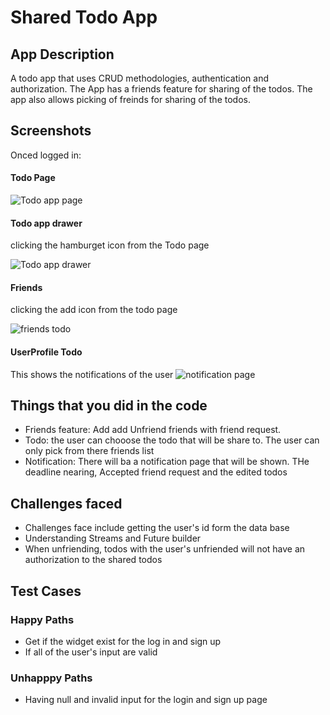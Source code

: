 # Shared Todo App


## App Description 
A todo app that uses CRUD methodologies, authentication and authorization. The App has a friends feature for sharing of the todos. The app also allows picking of freinds for sharing of the todos.


## Screenshots

Onced logged in:

#### Todo Page
![Todo app page](screenshots/todopage.PNG)

#### Todo app drawer

clicking the hamburget icon from the Todo page

![Todo app drawer](screenshots/Drawer.PNG)

#### Friends

clicking the add icon from the todo page

![friends todo](screenshots/friends.PNG)

####  UserProfile Todo
This shows the notifications of the user
![notification page](screenshots/notification.PNG)

## Things that you did in the code
* Friends feature: Add add Unfriend friends with friend request.
* Todo: the user can chooose the todo that will be share to. The user can only pick from there friends list
* Notification: There will ba a notification page that will be shown. THe deadline nearing, Accepted friend request and the edited todos

## Challenges faced
* Challenges face include getting the user's id form the data base
* Understanding Streams and Future builder
* When unfriending, todos with the user's unfriended will not have an authorization to the shared todos


## Test Cases
### Happy Paths
* Get if the widget exist for the  log in and sign up
* If all of the user's input are valid


### Unhapppy Paths
* Having null and invalid input for the login and sign up page
